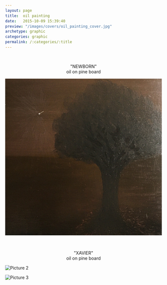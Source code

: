 ```yaml
---
layout: page
title:  oil painting
date:   2015-10-09 15:39:40
preview: "/images/covers/oil_painting_cover.jpg"
archetype: graphic
categories: graphic
permalink: /:categories/:title
---
```


<p>&nbsp;</p>

<center><p>"NEWBORN" <br/> oil on pine board</p></center>

![Picture 1](\images\graphic-design\oil-painting\NEWBORN.jpg)
<p>&nbsp;</p>

<center><p>"XAVIER" <br/> oil on pine board</p></center>

![Picture 2](\images\graphic-design\oil-painting\XAVIER.jpg)

![Picture 3](\images\graphic-design\oil-painting\XAVIER-view.jpg)
<p>&nbsp;</p>

